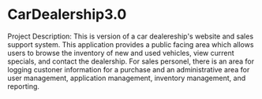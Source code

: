 # CarDealership3.0

Project Description:
This is version of a car dealereship's website and sales support system. This application provides a public facing area which allows users to browse the inventory of new and used vehicles, view current specials, and contact the dealership. For sales personel, there is an area for logging custoner information for a purchase and an administrative area for user management, application management, inventory management, and reporting.

